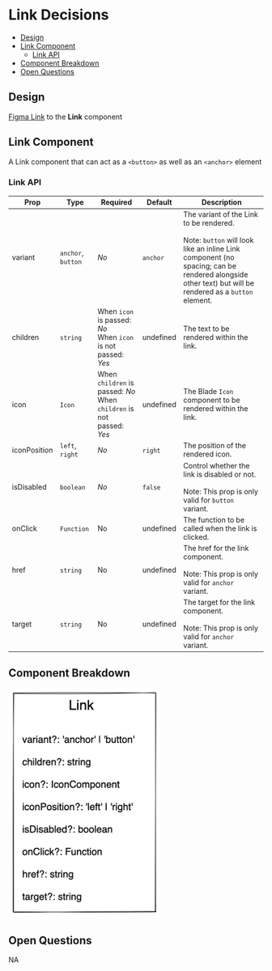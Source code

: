# Link Decisions <!-- omit in toc -->
- [Design](#design)
- [Link Component](#link-component)
  - [Link API](#link-api)
- [Component Breakdown](#component-breakdown)
- [Open Questions](#open-questions)

## Design
[Figma Link](https://www.figma.com/file/jubmQL9Z8V7881ayUD95ps/Blade---Payment-Light?node-id=12699%3A147155) to the **Link** component


## Link Component
A Link component that can act as a `<button>` as well as an `<anchor>` element

### Link API

| Prop | Type | Required | Default | Description |
|---|---|---|---|---|
| variant | `anchor`, `button` | *No* | `anchor` | The variant of the Link to be rendered.<br><br>Note: `button` will look like an inline Link component (no spacing; can be rendered alongside other text) but will be rendered as a `button` element. |
| children | `string` | When `icon` is passed: *No*<br>When `icon` is not passed: *Yes*   | undefined | The text to be rendered within the link. |
| icon | `Icon` | When `children` is passed: *No*<br>When `children` is not passed: *Yes* | undefined | The Blade `Icon` component to be rendered within the link. |
| iconPosition | `left`, `right` | *No* | `right` | The position of the rendered icon. |
| isDisabled | `boolean` | *No* | `false` | Control whether the link is disabled or not.<br><br>Note: This prop is only valid for `button` variant. |
| onClick | `Function` | No | undefined | The function to be called when the link is clicked. |
| href | `string` | No | undefined | The href for the link component.<br><br>Note: This prop is only valid for `anchor` variant. |
| target | `string` | No | undefined | The target for the link component.<br><br>Note: This prop is only valid for `anchor` variant. |

     
## Component Breakdown

<img src="./component-breakdown.png" width="300px"/>

## Open Questions
NA